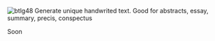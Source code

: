 ![btlg48](https://user-images.githubusercontent.com/70776479/216152516-ecfd87b3-d594-479a-a8f1-3b9dddb8e29e.png)
Generate unique handwrited text. Good for abstracts, essay, summary, precis, conspectus

Soon
